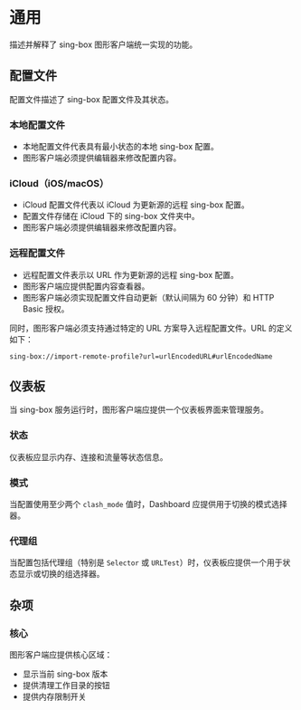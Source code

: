 # 通用

描述并解释了 sing-box 图形客户端统一实现的功能。

## 配置文件

配置文件描述了 sing-box 配置文件及其状态。

### 本地配置文件

- 本地配置文件代表具有最小状态的本地 sing-box 配置。
- 图形客户端必须提供编辑器来修改配置内容。

### iCloud（iOS/macOS）

- iCloud 配置文件代表以 iCloud 为更新源的远程 sing-box 配置。
- 配置文件存储在 iCloud 下的 sing-box 文件夹中。
- 图形客户端必须提供编辑器来修改配置内容。

### 远程配置文件

- 远程配置文件表示以 URL 作为更新源的远程 sing-box 配置。
- 图形客户端应提供配置内容查看器。
- 图形客户端必须实现配置文件自动更新（默认间隔为 60 分钟）和 HTTP Basic 授权。

同时，图形客户端必须支持通过特定的 URL 方案导入远程配置文件。URL 的定义如下：

```
sing-box://import-remote-profile?url=urlEncodedURL#urlEncodedName
```

## 仪表板

当 sing-box 服务运行时，图形客户端应提供一个仪表板界面来管理服务。

### 状态

仪表板应显示内存、连接和流量等状态信息。

### 模式

当配置使用至少两个 `clash_mode` 值时，Dashboard 应提供用于切换的模式选择器。

### 代理组

当配置包括代理组（特别是 `Selector` 或 `URLTest`）时，仪表板应提供一个用于状态显示或切换的组选择器。

## 杂项

### 核心

图形客户端应提供核心区域：

- 显示当前 sing-box 版本
- 提供清理工作目录的按钮
- 提供内存限制开关
